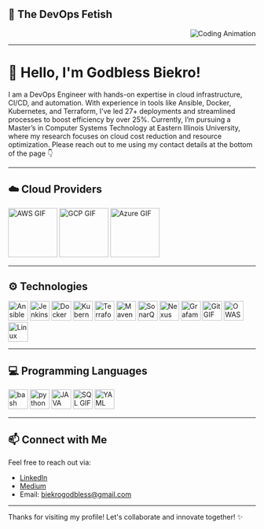 ## 🎥 The DevOps Fetish

<div align="right">
  <img src="https://media.geeksforgeeks.org/wp-content/uploads/20220906182153/DevOpsEngineerSalary.gif" alt="Coding Animation"/>
</div>

---

# 👋 Hello, I'm Godbless Biekro!

I am a DevOps Engineer with hands-on expertise in cloud infrastructure, CI/CD, and automation. With experience in tools like Ansible, Docker, Kubernetes, and Terraform, I’ve led 27+ deployments and streamlined processes to boost efficiency by over 25%. Currently, I’m pursuing a Master’s in Computer Systems Technology at Eastern Illinois University, where my research focuses on cloud cost reduction and resource optimization. Please reach out to me using my contact details at the bottom of the page 👇 


---


## ☁️ Cloud Providers

<img src="https://camo.githubusercontent.com/1111a567845d1e3a17531ac65f11ad122a6b0b8ce41ce62f896de03f3b8aaec6/68747470733a2f2f7777772e6c6f676967726f75702e636f6d2f696d616765732f4c6f676f5f6177732e676966" width="100" alt="AWS GIF" />  <img src="https://media.licdn.com/dms/image/v2/C4E22AQFu925OieqGiQ/feedshare-shrink_800/feedshare-shrink_800/0/1674494728322?e=1733356800&v=beta&t=CQkocXhQ32-Jp1IVWYbYfOj85hcggJEyjQxwrn6ok8k" width="100" alt="GCP GIF" /> <img src="https://media2.giphy.com/media/v1.Y2lkPTc5MGI3NjExbWJndjk1OTgzYTV0MDlkaW43MDZnb3hxMzZhbGtjem40dDhoMmplOCZlcD12MV9pbnRlcm5hbF9naWZfYnlfaWQmY3Q9Zw/1lSUmZQb1HsIHj6kVX/giphy.webp" width="100" alt="Azure GIF" />

---


## ⚙️ Technologies

<img src="https://media1.giphy.com/media/v1.Y2lkPTc5MGI3NjExbnE5c2hzaTk5NnpjcGo5NGlpYWx3c3d2ejdkN3B0MW5hdDdhM3lobSZlcD12MV9pbnRlcm5hbF9naWZfYnlfaWQmY3Q9cw/EuvEwc8IB0YJCxqkpY/giphy.webp" width="40" alt="Ansible GIF" /> <img src="https://camo.githubusercontent.com/1c1c3e37681eb5083d723bcd2392debb79e63ae049016c524c03c513f55ecf1e/68747470733a2f2f7777772e766563746f726c6f676f2e7a6f6e652f6c6f676f732f6a656e6b696e732f6a656e6b696e732d69636f6e2e737667" width="40" alt="Jenkins GIF" /> <img src="https://blog.chun.no/images/2014-06-01-docker.gif" width="40" alt="Docker GIF" /> <img src="https://media.licdn.com/dms/image/v2/D4D12AQEyJAdq-ka6Hw/article-cover_image-shrink_423_752/article-cover_image-shrink_423_752/0/1686124979945?e=1735776000&v=beta&t=IPjqBeHu_ScXCcu1leS24zOIpP0XERHOd6WBloIHEWc" width="40" alt="Kubernetes GIF" /> <img src="https://raw.githubusercontent.com/itsksaurabh/itsksaurabh/master/assets/terraform.gif" width="40" alt="Terraform GIF" /> <img src="https://logowik.com/content/uploads/images/maven-apache3537.jpg" width="40" alt="Maven GIF" /> <img src="https://logowik.com/content/uploads/images/sonarqube7722.logowik.com.webp" width="40" alt="SonarQube GIF" /> <img src="https://cdn.hashnode.com/res/hashnode/image/upload/v1648922226106/ReijKvWX1.png?w=1600&h=840&fit=crop&crop=entropy&auto=compress,format&format=webp" width="40" alt="Nexus GIF" /> <img src="https://camo.githubusercontent.com/23d12e1e0367ceaeda002f8ce1b7b7c312347b3fd02c46d71ca112911f7a45d2/68747470733a2f2f7777772e766563746f726c6f676f2e7a6f6e652f6c6f676f732f67726166616e612f67726166616e612d69636f6e2e737667" width="40" alt="Grafama GIF" /> <img src="https://camo.githubusercontent.com/ff5301ef7472dbdf522b776167a8af8c326299fe8175e53f6b052bbcc04533e3/68747470733a2f2f7777772e766563746f726c6f676f2e7a6f6e652f6c6f676f732f6769742d73636d2f6769742d73636d2d69636f6e2e737667" width="40" alt="Git GIF" /> <img src="https://microhackers.net/wp-content/uploads/2021/09/owasp-logo-300x107.png.webp" width="40" alt="OWASP GIF" /> <img src="https://camo.githubusercontent.com/2e98198d1c4682a4ebb6233404d2936a89ea501e7061153a6c6aab1d08066dbc/68747470733a2f2f7777772e766563746f726c6f676f2e7a6f6e652f6c6f676f732f6c696e75782f6c696e75782d69636f6e2e737667" width="40" alt="Linux GIF" />


---

## 💻 Programming Languages

<img src="https://camo.githubusercontent.com/849e14cdc008d1126648901cd76b9fe46db39146c1fe81812f6ccfa3bc5dd4d1/68747470733a2f2f65372e706e676567672e636f6d2f706e67696d616765732f3333302f3237362f706e672d636c69706172742d626173682d7368656c6c2d7363726970742d626f75726e652d7368656c6c2d736372697074696e672d6c616e67756167652d756e69782d7368656c6c2d7368656c6c2d72656374616e676c652d6c6f676f2e706e67" width="40" alt="bash GIF" />   <img src="https://camo.githubusercontent.com/846a8512072b005987d9db259c06c2d528a9f3381f323ff03357519ee8d9fab5/68747470733a2f2f692e67697068792e636f6d2f6d656469612f4b4171357734375239726d547576574f57612f67697068792e77656270" width="40" alt="python GIF" />   <img src="https://camo.githubusercontent.com/5f12a22fd87f2039f3082e3f3f9684e9927cc4847860bca5f4bbfd75929f4943/68747470733a2f2f6e657861782e696e2f77702d636f6e74656e742f75706c6f6164732f323032302f31312f6a6176612d312e676966" width="40" alt="JAVA GIF" />  <img src="https://www.patrickkeisler.com/wp-content/uploads/2022/11/Generic_SQL_Help_Header-768x432.png" width="40" alt="SQL GIF" />  <img src="https://cdn-icons-png.flaticon.com/512/9791/9791153.png" width="40" alt="YAML GIF" />

---


## 📫 Connect with Me

Feel free to reach out via:

- [LinkedIn](https://www.linkedin.com/in/godbless-biekro-2289261ba/)
- [Medium](https://medium.com/@biekrogodbless)
- Email: biekrogodbless@gmail.com

---

Thanks for visiting my profile! Let's collaborate and innovate together! ✨
